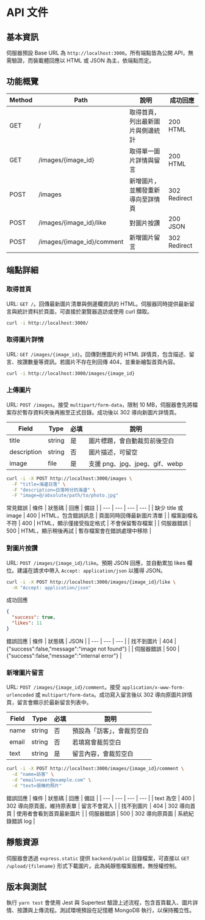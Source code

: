 # API 文件

## 基本資訊
伺服器預設 Base URL 為 `http://localhost:3000`。所有端點皆為公開 API，無需驗證，而裝載體回應以 HTML 或 JSON 為主，依端點而定。

## 功能概覽
| Method | Path | 說明 | 成功回應 |
| --- | --- | --- | --- |
| GET | / | 取得首頁，列出最新圖片與側邊統計 | 200 HTML |
| GET | /images/{image_id} | 取得單一圖片詳情與留言 | 200 HTML |
| POST | /images | 新增圖片，並觸發重新導向至詳情頁 | 302 Redirect |
| POST | /images/{image_id}/like | 對圖片按讚 | 200 JSON |
| POST | /images/{image_id}/comment | 新增圖片留言 | 302 Redirect |

## 端點詳細

### 取得首頁
URL: `GET /`。回傳最新圖片清單與側邊欄資訊的 HTML。伺服器同時提供最新留言與統計資料於頁面，可直接於瀏覽器造訪或使用 curl 擷取。

```bash
curl -i http://localhost:3000/
```

### 取得圖片詳情
URL: `GET /images/{image_id}`。回傳對應圖片的 HTML 詳情頁，包含描述、留言、按讚數量等資訊。若圖片不存在則回傳 404，並重新繪製首頁內容。

```bash
curl -i http://localhost:3000/images/{image_id}
```

### 上傳圖片
URL: `POST /images`。接受 `multipart/form-data`，限制 10 MB，伺服器會先將檔案存於暫存資料夾後再搬至正式目錄。成功後以 302 導向新圖片詳情頁。

| Field | Type | 必填 | 說明 |
| --- | --- | --- | --- |
| title | string | 是 | 圖片標題，會自動裁剪前後空白 |
| description | string | 否 | 圖片描述，可留空 |
| image | file | 是 | 支援 png、jpg、jpeg、gif、webp |

```bash
curl -i -X POST http://localhost:3000/images \
  -F "title=海邊日落" \
  -F "description=日落時分的海邊" \
  -F "image=@/absolute/path/to/photo.jpg"
```

常見錯誤
| 條件 | 狀態碼 | 回應 | 備註 |
| --- | --- | --- | --- |
| 缺少 title 或 image | 400 | HTML，包含錯誤訊息 | 頁面同時回傳最新圖片清單 |
| 檔案副檔名不符 | 400 | HTML，顯示僅接受指定格式 | 不會保留暫存檔案 |
| 伺服器錯誤 | 500 | HTML，顯示稍後再試 | 暫存檔案會在錯誤處理中移除 |

### 對圖片按讚
URL: `POST /images/{image_id}/like`。預期 JSON 回應，並自動累加 likes 欄位。建議在請求中帶入 `Accept: application/json` 以獲得 JSON。

```bash
curl -i -X POST http://localhost:3000/images/{image_id}/like \
  -H "Accept: application/json"
```

成功回應
```json
{
  "success": true,
  "likes": 11
}
```

錯誤回應
| 條件 | 狀態碼 | JSON |
| --- | --- | --- |
| 找不到圖片 | 404 | {"success":false,"message":"image not found"} |
| 伺服器錯誤 | 500 | {"success":false,"message":"internal error"} |

### 新增圖片留言
URL: `POST /images/{image_id}/comment`。接受 `application/x-www-form-urlencoded` 或 `multipart/form-data`。成功寫入留言後以 302 導向原圖片詳情頁，留言會顯示於最新留言列表中。

| Field | Type | 必填 | 說明 |
| --- | --- | --- | --- |
| name | string | 否 | 預設為「訪客」，會裁剪空白 |
| email | string | 否 | 若填寫會裁剪空白 |
| text | string | 是 | 留言內容，會裁剪空白 |

```bash
curl -i -X POST http://localhost:3000/images/{image_id}/comment \
  -d "name=訪客" \
  -d "email=user@example.com" \
  -d "text=很棒的照片"
```

錯誤回應
| 條件 | 狀態碼 | 回應 | 備註 |
| --- | --- | --- | --- |
| text 為空 | 400 | 302 導向原頁面，維持原表單 | 留言不會寫入 |
| 找不到圖片 | 404 | 302 導向首頁 | 使用者會看到首頁最新圖片 |
| 伺服器錯誤 | 500 | 302 導向原頁面 | 系統紀錄錯誤 log |

## 靜態資源
伺服器會透過 `express.static` 提供 `backend/public` 目錄檔案，可直接以 `GET /upload/{filename}` 形式下載圖片。此為純靜態檔案服務，無授權控制。

## 版本與測試
執行 `yarn test` 會使用 Jest 與 Supertest 驗證上述流程，包含首頁載入、圖片詳情、按讚與上傳流程。測試環境預設在記憶體 MongoDB 執行，以保持獨立性。

